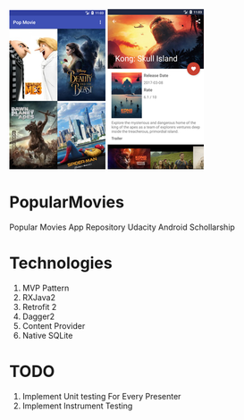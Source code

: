 ![alt text](https://github.com/astroidnu/PopularMovies/blob/master/home.png)
![alt text](https://github.com/astroidnu/PopularMovies/blob/master/home_detail.png)


# PopularMovies
Popular Movies App Repository Udacity Android Schollarship

# Technologies
1. MVP Pattern
2. RXJava2 
3. Retrofit 2
4. Dagger2
5. Content Provider
6. Native SQLite 

# TODO
1. Implement Unit testing For Every Presenter 
2. Implement Instrument Testing 
